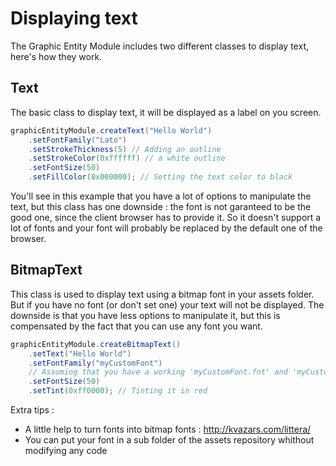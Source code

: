 # Displaying text

The Graphic Entity Module includes two different classes to display text, here's how they work.

## Text

The basic class to display text, it will be displayed as a label on you screen.

```java
graphicEntityModule.createText("Hello World")
    .setFontFamily("Lato")
    .setStrokeThickness(5) // Adding an outline
    .setStrokeColor(0xffffff) // a white outline
    .setFontSize(50)
    .setFillColor(0x000000); // Setting the text color to black
```
You'll see in this example that you have a lot of options to manipulate the text, but this class has one downside :
the font is not garanteed to be the good one, since the client browser has to provide it.
So it doesn't support a lot of fonts and your font will probably be replaced by the default one of the browser.

## BitmapText

This class is used to display text using a bitmap font in your assets folder.
But if you have no font (or don't set one) your text will not be displayed.
The downside is that you have less options to manipulate it,
but this is compensated by the fact that you can use any font you want.

```java
graphicEntityModule.createBitmapText()
    .setText("Hello World")
    .setFontFamily("myCustomFont")
    // Assuming that you have a working 'myCustomFont.fnt' and 'myCustomFont.png' in your assets folder
    .setFontSize(50)
    .setTint(0xff0000); // Tinting it in red
```

Extra tips :
- A little help to turn fonts into bitmap fonts : http://kvazars.com/littera/
- You can put your font in a sub folder of the assets repository whithout modifying any code